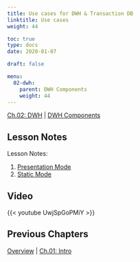 ```yaml
---
title: Use cases for DWH & Transaction DB
linktitle: Use cases
weight: 44

toc: true
type: docs
date: 2020-01-07

draft: false

menu:
  02-dwh:
    parent: DWH Components
    weight: 44
---
```

[Ch.02: DWH](../../../02-dwh) | [DWH Components](../../03-architecture/) 

## Lesson Notes

Lesson Notes:
1. [Presentation Mode](../04-usecases-for-dwh-and-tdb-ps.pdf)
1. [Static Mode](../04-usecases-for-dwh-and-tdb-rs.pdf)



## Video

{{< youtube UwjSpGoPMiY >}}

## Previous Chapters

[Overview](../../../../big-data-in-depth/) | [Ch.01: Intro](../../../01-introduction) 

